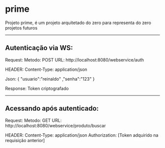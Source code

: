 # prime
Projeto prime, é um projeto arquitetado do zero para representa do zero projetos futuros

-----------------------------------------------------------------------------
Autenticação via WS:
-----------------------------------------------------------------------------
Request:
Metodo: POST
URL: http://localhost:8080/webservice/auth

HEADER:
Content-Type: application/json

Json: {
		"usuario":"reinaldo"
		,"senha":"123"
	  }


Response: Token criptografado

---------------------------------------------------------------------------
Acessando após autenticado:
-----------------------------------------------------------------------------
Request:
Metodo: GET
URL: http://localhost:8080/webservice/produto/buscar

HEADER:
Content-Type: application/json
Authorization: [Token adquirido na requisição anterior]



